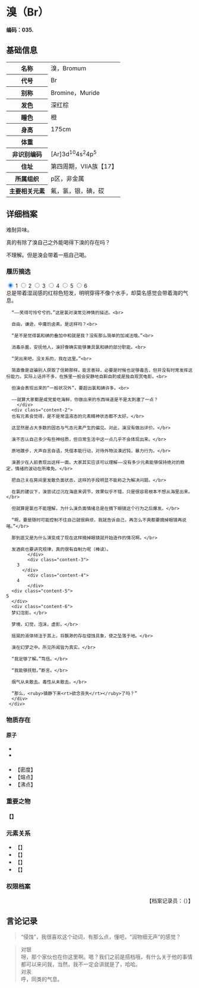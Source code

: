 # 溴（Br）

**编码：035.**

## 基础信息

<table id="chara">
	<tr><th>名称</th><td>溴，Bromum</td></tr>
  <tr><th>代号</th><td>Br</td></tr>
  <tr><th>别称</th><td>Bromine，Muride</td></tr>
  <tr><th>发色</th><td>深红棕</td></tr>
  <tr><th>瞳色</th><td>橙</td></tr>
  <tr><th>身高</th><td>175cm</td></tr>
  <tr><th>体重</th><td></td></tr>
  <tr><th>非识别编码</th><td>[Ar]3d<sup>10</sup>4s<sup>2</sup>4p<sup>5</sup></td></tr>
  <tr><th>住址</th><td>第四周期，ⅦA族【17】</td></tr>
  <tr><th>所属组织</th><td>p区，非金属</td></tr>
  <tr><th>主要相关元素</th><td>氟，氯，银，碘，砹</td></tr>
</table>

## 详细档案

难耐异味。

真的有除了溴自己之外能喝得下溴的存在吗？

不理解。但是溴会带着一瓶自己喝。

### 履历摘选

<section class="tabs">
	        <input id="tab-1" type="radio" name="radio-set" class="tab-selector-1" checked="checked" />
		    <label for="tab-1" class="tab-label-1">1</label>
	        <input id="tab-2" type="radio" name="radio-set" class="tab-selector-2" />
		    <label for="tab-2" class="tab-label-2">2</label>
	        <input id="tab-3" type="radio" name="radio-set" class="tab-selector-3" />
		    <label for="tab-3" class="tab-label-3">3</label>
	        <input id="tab-4" type="radio" name="radio-set" class="tab-selector-4" />
		    <label for="tab-4" class="tab-label-4">4</label>
          <input id="tab-5" type="radio" name="radio-set" class="tab-selector-5" />
        <label for="tab-5" class="tab-label-5">5</label>
          <input id="tab-6" type="radio" name="radio-set" class="tab-selector-6" />
        <label for="tab-6" class="tab-label-6">6</label>
 <div class="clear-shadow"></div>
	<div class="content">
			<div class="content-1">
      总是带着湿润感的红棕色短发，明明穿得不像个水手，却莫名感觉会带着海的气息。<br>

      “——笑得可怜兮兮的。”这是氯对溴常见神情的描述。<br>

      自由，谦逊，中庸的卤素。是这样吗？<br>

      “是不是觉得氯和碘的叠加中和就是我？没有那么简单的加减法哦。”<br>

      消毒杀菌，安抚他人，溴好像确实能够兼具氯和碘的部分职能。<br>

      “哭出来吧，没关系的，我在这里。”<br>

      简直像是诓骗别人获取了信赖那样。能言善辩，必要是时候也足够毒舌，但并没有时常发挥这份能力。实际上话并不多，在族里一般会安静地自斟自酌或是独自观赏电影。<br>

      但溴会表现出来的“一般状况外”，要超出氯和碘许多。<br>

      ——就算大家都是咸党爱吃海鲜，你做出来的东西味道是不是太刺激了一点？
	  	</div>
  	  <div class="content-2">
      也有元素会觉得，是不是常温液态的元素精神状态都不太好。</br>

      这显然是占大多数的固态与气态元素产生的偏见。对此，溴没有做出评价。</br>

      溴不否认自己多少有些神经质，但日常生活中这一点几乎不会体现出来。</br>

      原地踱步，大声自言自语，凭借本能行动，对待外物淡漠迟钝，暴力行为。</br>

      溴甚少在人前表现出这样一面。大家其实应该可以理解——没有多少元素能够保持绝对的稳定，情绪的波动在所难免。</br>

      把自己关在房间里发散负面状态，这样的手段明显不能称之为解决问题。</br>

      在氯的建议下，溴尝试过沉在海底来调节，效果似乎不错，只是很容易根本不想从海里出来。</br>

      但就算是氯也不能理解，为什么溴负面情绪总是在摘下眼镜这个行为之后爆发。</br>

      “啊，要是随时可能控制不住自己就很麻烦，我就告诉自己，再怎么不爽都要摘掉眼镜再说咯。”</br>

      那到底又是为什么演变成了现在这样摘掉眼镜就开始造作的情况啊。</br>

      发酒疯也要讲究规律，真的很有自制力呢（棒读）。
			</div>
			<div class="content-3">
		3
		  </div>
			<div class="content-4">
		4
			</div>
      <div class="content-5">
    5
      </div>
      <div class="content-6">
      梦幻泡影。</br>

      梦境，幻觉，泡沫，虚影。</br>

      摇晃的液体倾注于其上，将飘渺的存在侵蚀具象，使之坠落于地。</br>

      溴在幻梦之中。所见所闻皆为真实。</br>

      “我足够了解。”笃信。</br>

      “我能够抚慰。”断言。</br>

      烟气从未散去。毒性从未散去。</br>

      “那么，<ruby>镇静下来<rt>欲念丧失</rt></ruby>了吗？”
      </div>
	 </div>     
</section>

### 物质存在

#### 原子

-
-

####


- 【密度】
- 【熔点】
- 【沸点】

### 重要之物

#### 【】

### 元素关系

- 【】
- 【】
- 【】
- 【】

### 权限档案


<p align="right">【档案记录员：（）】</p>

## 言论记录

>

>“侵蚀”，我很喜欢这个动词，有那么点，懂吧，“润物细无声”的感觉？  

>对银  
呀，那个家伙也在你这里啊。嗯？我们之前是搭档哦，有什么关于他的事情都可以来问我，当然，我不一定会讲就是了，哈哈。  
对汞  
呼，同类的气息。  
